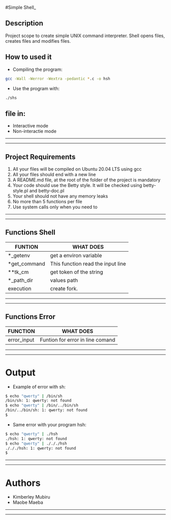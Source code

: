 #Simple Shell_

## Description
Project scope to create simple UNIX command interpreter.
Shell opens files, creates files and modifies files.  

## How to used it
- Compiling the program: 
```sh
gcc -Wall -Werror -Wextra -pedantic *.c -o hsh
```
- Use the program with:
```sh
./shs
```
## file in:
- Interactive mode
- Non-interactie mode
___
___

## Project Requirements

1. All your files will be compiled on Ubuntu 20.04 LTS using gcc
2. All your files should end with a new line
3. A README.md file, at the root of the folder of the project is mandatory
4. Your code should use the Betty style. It will be checked using betty-style.pl and betty-doc.pl
5. Your shell should not have any memory leaks
6. No more than 5 functions per file
7. Use system calls only when you need to

___
___

## Functions Shell

| FUNTION | WHAT DOES |
| ------ | ------|
| *_getenv | get a environ variable |
| *get_command | This function read the input line |
| **tk_cm | get token of the string |
| *_path_dir | values path |
| execution | create fork. |

___
___

## Functions Error

| FUNCTION | WHAT DOES |
| ------ | ------|
| error_input | Funtion for error in line comand |

___
___

# Output

- Example of error with sh: 
```sh
$ echo "qwerty" | /bin/sh
/bin/sh: 1: qwerty: not found
$ echo "qwerty" | /bin/../bin/sh
/bin/../bin/sh: 1: qwerty: not found
$
```
- Same error with your program hsh:
```sh
$ echo "qwerty" | ./hsh
./hsh: 1: qwerty: not found
$ echo "qwerty" | ./././hsh
./././hsh: 1: qwerty: not found
$
```
___
___

# Authors
- Kimberley Mubiru
- Maobe Maeba
___
___

